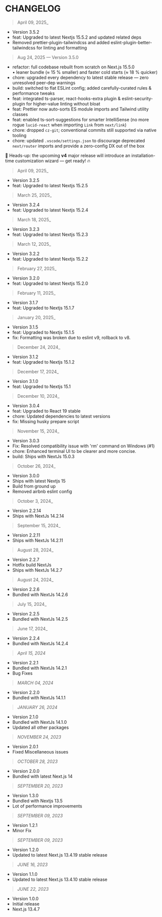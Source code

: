 # CHANGELOG

> April 09, 2025\_

- Version 3.5.2
- feat: Upgraded to latest Nextjs 15.5.2 and updated related deps
- Removed prettier-plugin-tailwindcss and added eslint-plugin-better-tailwindcss for linting and formatting

> Aug 24, 2025 — Version 3.5.0

- refactor: full codebase rebuilt from scratch on Next.js 15.5.0  
  • leaner bundle (≈ 15 % smaller) and faster cold starts (≈ 18 % quicker)
- chore: upgraded every dependency to latest stable release — zero unresolved peer-dep warnings
- build: switched to flat ESLint config; added carefully-curated rules & performance tweaks
- feat: integrated ts-parser, react-hooks-extra plugin & eslint-security-plugin for higher-value linting without bloat
- feat: Prettier now auto-sorts ES module imports and Tailwind utility classes
- feat: enabled ts-sort-suggestions for smarter IntelliSense (no more rogue `lucid-react` when importing `Link` from `next/link`)
- chore: dropped `cz-git`; conventional commits still supported via native tooling
- chore: updated `.vscode/settings.json` to discourage deprecated `next/router` imports and provide a zero-config DX out of the box

🚀 Heads-up: the upcoming **v4** major release will introduce an installation-time customization wizard — get ready! 🔥

> April 09, 2025\_

- Version 3.2.5
- feat: Upgraded to latest Nextjs 15.2.5

> March 25, 2025\_

- Version 3.2.4
- feat: Upgraded to latest Nextjs 15.2.4

> March 18, 2025\_

- Version 3.2.3
- feat: Upgraded to latest Nextjs 15.2.3

> March 12, 2025\_

- Version 3.2.2
- feat: Upgraded to latest Nextjs 15.2.2

> February 27, 2025\_

- Version 3.2.0
- feat: Upgraded to latest Nextjs 15.2.0

> February 11, 2025\_

- Version 3.1.7
- feat: Upgraded to Nextjs 15.1.7

> January 20, 2025\_

- Version 3.1.5
- feat: Upgraded to Nextjs 15.1.5
- fix: Formatting was broken due to eslint v9, rollback to v8.

> December 24, 2024\_

- Version 3.1.2
- feat: Upgraded to Nextjs 15.1.2

> December 17, 2024\_

- Version 3.1.0
- feat: Upgraded to Nextjs 15.1

> December 10, 2024\_

- Version 3.0.4
- feat: Upgraded to React 19 stable
- chore: Updated dependencies to latest versions
- fix: Missing husky prepare script

> November 15, 2024\_

- Version 3.0.3
- Fix: Resolved compatibility issue with 'rm' command on Windows (#1)
- chore: Enhanced terminal UI to be clearer and more concise.
- build: Ships with NextJs 15.0.3

> October 26, 2024\_

- Version 3.0.0
- Ships with latest Nextjs 15
- Build from ground up
- Removed airbnb eslint config

> October 3, 2024\_

- Version 2.2.14
- Ships with NextJs 14.2.14

> September 15, 2024\_

- Version 2.2.11
- Ships with NextJs 14.2.11

> August 28, 2024\_

- Version 2.2.7
- Hotfix build NextJs
- Ships with NextJs 14.2.7

> August 24, 2024\_

- Version 2.2.6
- Bundled with NextJs 14.2.6

> July 15, 2024\_

- Version 2.2.5
- Bundled with NextJs 14.2.5

> June 17, 2024\_

- Version 2.2.4
- Bundled with NextJs 14.2.4

> _April 15, 2024_

- Version 2.2.1
- Bundled with NextJs 14.2.1
- Bug Fixes

> _MARCH 04, 2024_

- Version 2.2.0
- Bundled with NextJs 14.1.1

> _JANUARY 26, 2024_

- Version 2.1.0
- Bundled with NextJs 14.1.0
- Updated all other packages

> _NOVEMBER 24, 2023_

- Version 2.0.1
- Fixed Miscellaneous issues

> _OCTOBER 28, 2023_

- Version 2.0.0
- Bundled with latest Next.js 14

> _SEPTEMBER 20, 2023_

- Version 1.3.0
- Bundled with Nextjs 13.5
- Lot of performance improvements

> _SEPTEMBER 09, 2023_

- Version 1.2.1
- Minor Fix

> _SEPTEMBER 09, 2023_

- Version 1.2.0
- Updated to latest Next.js 13.4.19 stable release

> _JUNE 16, 2023_

- Version 1.1.0
- Updated to latest Next.js 13.4.10 stable release

> _JUNE 22, 2023_

- Version 1.0.0
- Initial release
- Next.js 13.4.7
